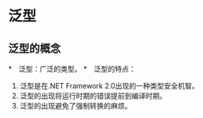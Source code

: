 # 泛型
## 泛型的概念
*　泛型：广泛的类型。
*　泛型的特点：
1. 泛型是在.NET Framework 2.0出现的一种类型安全机智。
2. 泛型的出现将运行时期的错误提前到编译时期。
3. 泛型的出现避免了强制转换的麻烦。
